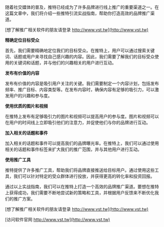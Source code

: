 随着社交媒体的普及，推特已经成为了许多品牌进行线上推广的重要渠道之一。在这篇文章中，我们将介绍一些推特引流实战指南，帮助你打造高效的品牌推广渠道。

[想了解推广相关软件的朋友请登录 http://www.vst.tw](http://www.vst.tw)

**精确定位目标受众**

首先，我们需要精确地定位我们的目标受众。在推特上，用户可以通过搜索关键词、话题或用户来寻找自己感兴趣的内容。因此，我们需要了解我们的目标受众使用的关键词和话题，并与他们的兴趣相关的用户进行互动。

**发布有价值的内容**

发布有价值的内容是吸引用户关注的关键。我们需要制定一个内容计划，包括发布频率、推广目标、内容类型等。在发布内容时，确保内容有足够的吸引力，可以激发用户的兴趣和参与度。

**使用优质的图片和视频**

在推特上发布有足够吸引力的图片和视频可以提高用户的参与度。图片和视频可以在用户的时间线上立即吸引他们的注意力，并促使他们与你的品牌进行互动。

**加入相关的话题和事件**

加入相关的话题和事件可以提高我们的品牌曝光率。在推特上，我们可以通过使用相关的话题和事件标签来扩大我们的推广范围，并与其他用户进行互动。

**使用推广工具**

推特提供了许多推广工具，帮助我们将品牌直接推送给目标用户。通过使用这些工具，我们可以针对特定的受众群体进行投放，并获得更高的转化率和投资回报。

通过以上实战指南，我们可以在推特上打造一个高效的品牌推广渠道。要想在推特上获得成功，我们需要不断地尝试新的策略和工具，并根据用户反馈来不断优化我们的推广方案。

[想了解推广相关软件的朋友请登录 http://www.vst.tw](http://www.vst.tw)


[访问软件官网 http://www.vst.tw](http://www.vst.tw)
